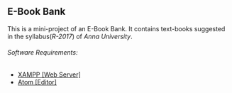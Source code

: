 ## E-Book Bank
<p>This is a mini-project of an E-Book Bank. It contains text-books suggested in the syllabus(<i>R-2017</i>) of <i>Anna University</i>.</p>

###### Software Requirements:
<ul>
  <li><a href="https://www.apachefriends.org/download.html">XAMPP [Web Server]</a></li>
  <li><a href="https://atom.io/">Atom [Editor]</a></li>
<ul>
